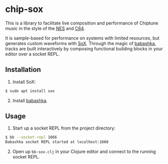 # chip-sox

This is a library to facilitate live composition and performance of Chiptune music in the style of the [NES](http://famitracker.com/wiki/index.php?title=Sound_hardware#Nintendo_MMC5) and [C64](https://en.wikipedia.org/wiki/MOS_Technology_6581).

It is sample-based for performance on systems with limited resources, but generates custom waveforms with [SoX](http://sox.sourceforge.net/sox.html). Through the magic of [babashka](https://github.com/borkdude/babashka), tracks are built interactively by composing functional building blocks in your editor over a socket REPL. 


## Installation

1. Install SoX:

```bash
$ sudo apt install sox
```

2. Install [babashka](https://github.com/borkdude/babashka#installation).

## Usage

1. Start up a socket REPL from the project directory:

```bash
$ bb --socket-repl 1666
Babashka socket REPL started at localhost:1666
```

2. Open up `bb-sox.clj` in your Clojure editor and connect to the running socket REPL.
